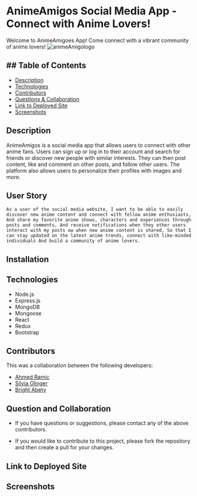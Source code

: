 # AnimeAmigos Social Media App - Connect with Anime Lovers!
Welcome to AnimeAmigoes App! Come connect with a vibrant community of anime lovers!
![animeAmigologo](https://user-images.githubusercontent.com/113262558/224212110-3107732e-25f7-4123-b8fe-b7b1a9100e26.png)


## ## Table of Contents

- [Description](#description)
- [Technologies](#technologies)
- [Contributors](#contributors)
- [Questions & Collaboration](#questions&collaboration)
- [Link to Deployed Site](#deployedsite)
- [Screenshots](#screenshots)

## Description

AnimeAmigos is a social media app that allows users to connect with other anime fans. Users can sign up or log in to their account and search for friends or discover new people with similar interests. They can then post content, like and comment on other posts, and follow other users. The platform also allows users to personalize their profiles with images and more.

## User Story

``As a user of the social media website,
I want to be able to easily discover new anime content and connect with fellow anime enthusiasts, 
And share my favorite anime shows, characters and experiences through posts and comments,
And receive notifications when they other users interact with my posts ow when new anime content is shared,
So that I can stay updated on the latest anime trends, connect with like-minded individuals
And build a community of anime lovers.
``

## Installation


## Technologies 
- Node.js
- Express.js
- MongoDB
- Mongoose
- React
- Redux
- Bootstrap

## Contributors
This was a collaboration between the following developers:
- [Ahmed Ramic](https://github.com/aramic11)
- [Silvia Olinger](https://github.com/silviaolinger)
- [Bright Abety](https://github.com/kagebright)


## Question and Collaboration
- If you have questions or suggestions, please contact any of the above contributors.

- If you would like to contribute to this project, please fork the repository and then create a pull for your changes.

## Link to Deployed Site

## Screenshots

